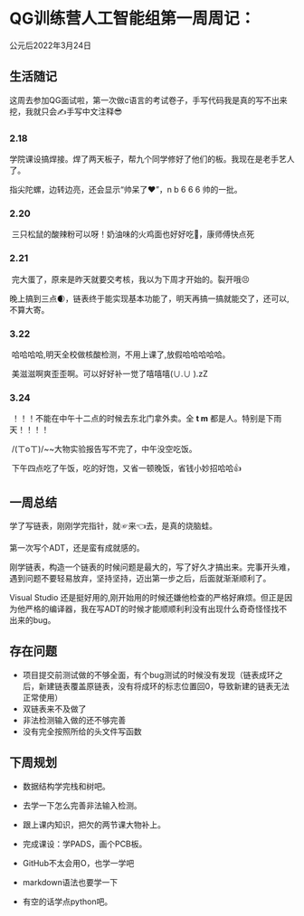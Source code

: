 # QG训练营人工智能组第一周周记：
公元后2022年3月24日

## 生活随记

这周去参加QG面试啦，第一次做c语言的考试卷子，手写代码我是真的写不出来挖，我就只会✍手写中文注释😎

### 2.18  	

学院课设搞焊接。焊了两天板子，帮九个同学修好了他们的板。我现在是老手艺人了。

指尖陀螺，边转边亮，还会显示“帅呆了♥”，n b 6 6 6 帅的一批。

### 2.20

​	三只松鼠的酸辣粉可以呀！奶油味的火鸡面也好好吃🤤，康师傅快点死

### 2.21  	

​	完大蛋了，原来是昨天就要交考核，我以为下周才开始的。裂开哦😣

​	晚上搞到三点🌒，链表终于能实现基本功能了，明天再搞一搞就能交了，还可以,不算大寄。

### 3.22

​	哈哈哈哈,明天全校做核酸检测，不用上课了,放假哈哈哈哈哈。

​	美滋滋啊爽歪歪啊。可以好好补一觉了嘻嘻嘻(∪.∪ ).zZ

### 3.24 

​	！！！不能在中午十二点的时候去东北门拿外卖。全 **t m** 都是人。特别是下雨天！！！！

​	/(ㄒoㄒ)/~~大物实验报告写不完了，中午没空吃饭。

​	下午四点吃了午饭，吃的好饱，又省一顿晚饭，省钱小妙招哈哈👍



## 一周总结

学了写链表，刚刚学完指针，就☞来👈去，是真的烧脑蛙。

第一次写个ADT，还是蛮有成就感的。

刚学链表，构造一个链表的时候问题是最大的，写了好久才搞出来。完事开头难，遇到问题不要轻易放弃，坚持坚持，迈出第一步之后，后面就渐渐顺利了。

Visual Studio 还是挺好用的,刚开始用的时候还嫌他检查的严格好麻烦。但正是因为他严格的编译器，我在写ADT的时候才能顺顺利利没有出现什么奇奇怪怪找不出来的bug。

## 存在问题

+ 项目提交前测试做的不够全面，有个bug测试的时候没有发现（链表成环之后，新建链表覆盖原链表，没有将成环的标志位置回0，导致新建的链表无法正常使用）
+ 双链表来不及做了
+ 非法检测输入做的还不够完善
+ 没有完全按照所给的头文件写函数

## 下周规划

+ 数据结构学完栈和树吧。

+ 去学一下怎么完善非法输入检测。

+ 跟上课内知识，把欠的两节课大物补上。
+ 完成课设：学PADS，画个PCB板。
+ GitHub不太会用O，也学一学吧
+ markdown语法也要学一下
+ 有空的话学点python吧。




